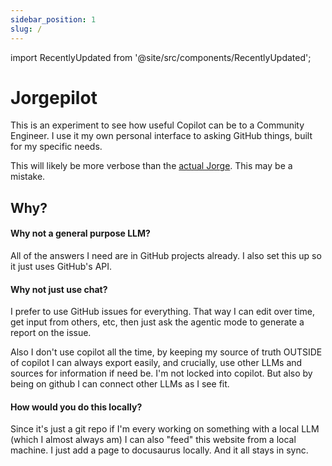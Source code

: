 ```yaml
---
sidebar_position: 1
slug: /
---
```


import RecentlyUpdated from '@site/src/components/RecentlyUpdated';

# Jorgepilot

This is an experiment to see how useful Copilot can be to a Community Engineer. I use it my own personal interface to asking GitHub things, built for my specific needs.

This will likely be more verbose than the [actual Jorge](https://ypsidanger.com). This may be a mistake.



<RecentlyUpdated />

## Why?

#### Why not a general purpose LLM?
All of the answers I need are in GitHub projects already. I also set this up so it just uses GitHub's API. 

#### Why not just use chat?
I prefer to use GitHub issues for everything. That way I can edit over time, get input from others, etc, then just ask the agentic mode to generate a report on the issue. 

Also I don't use copilot all the time, by keeping my source of truth OUTSIDE of copilot I can always export easily, and crucially, use other LLMs and sources for information if need be. I'm not locked into copilot. But also by being on github I can connect other LLMs as I see fit. 

#### How would you do this locally?

Since it's just a git repo if I'm every working on something with a local LLM (which I almost always am) I can also "feed" this website from a local machine. I just add a page to docusaurus locally. And it all stays in sync.
